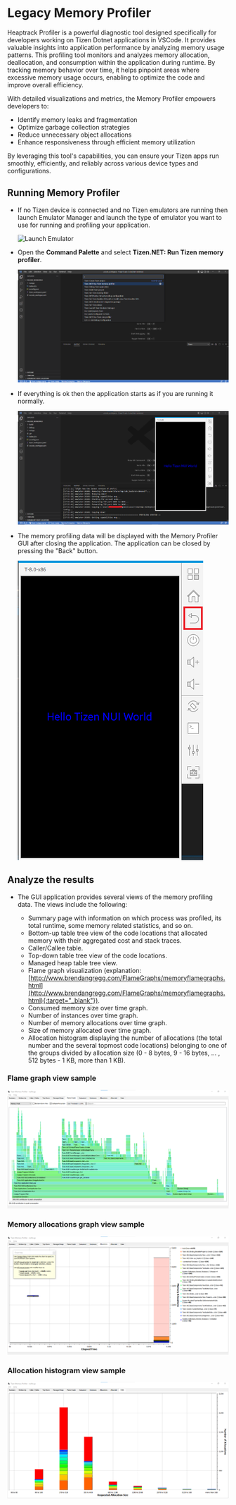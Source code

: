 # Legacy Memory Profiler

Heaptrack Profiler is a powerful diagnostic tool designed specifically for developers working on Tizen Dotnet applications in VSCode. It provides valuable insights into application performance by analyzing memory usage patterns.
This profiling tool monitors and analyzes memory allocation, deallocation, and consumption within the application during runtime. By tracking memory behavior over time, it helps pinpoint areas where excessive memory usage occurs, enabling to optimize the code and improve overall efficiency.

With detailed visualizations and metrics, the Memory Profiler empowers developers to:

- Identify memory leaks and fragmentation
- Optimize garbage collection strategies
- Reduce unnecessary object allocations
- Enhance responsiveness through efficient memory utilization

By leveraging this tool's capabilities, you can ensure your Tizen apps run smoothly, efficiently, and reliably across various device types and configurations.

## Running Memory Profiler
   - If no Tizen device is connected and no Tizen emulators are running then launch Emulator Manager and launch the type of emulator you want to use for running and profiling your application.

     ![Launch Emulator](media/start_emulator.png)


   - Open the **Command Palette** and select **Tizen.NET: Run Tizen memory profiler**.

     ![Run Memory Profiler](../getting-started/test-profile-app/media/run_memory_profiler.png)


   - If everything is ok then the application starts as if you are running it normally.

     ![Tizen application running](../getting-started/test-profile-app/media/memory_profiling_app_started.png)


   - The memory profiling data will be displayed with the Memory Profiler GUI after closing the application. The application can be closed by pressing the "Back" button.

     ![Close Application](../getting-started/test-profile-app/media/close_application.png)

## Analyze the results
   - The GUI application provides several views of the memory profiling data. The views include the following:

       - Summary page with information on which process was profiled, its total runtime, some memory related statistics, and so on.
       - Bottom-up table tree view of the code locations that allocated memory with their aggregated cost and stack traces.
       - Caller/Callee table.
       - Top-down table tree view of the code locations.
       - Managed heap table tree view.
       - Flame graph visualization (explanation: [http://www.brendangregg.com/FlameGraphs/memoryflamegraphs.html](http://www.brendangregg.com/FlameGraphs/memoryflamegraphs.html){:target="_blank"}).
       - Consumed memory size over time graph.
       - Number of instances over time graph.
       - Number of memory allocations over time graph.
       - Size of memory allocated over time graph.
       - Allocation histogram displaying the number of allocations (the total number and the several topmost code locations) belonging to one of the groups divided by allocation size (0 - 8 bytes, 9 - 16 bytes, ... , 512 bytes - 1 KB, more than 1 KB).

### Flame graph view sample

   ![Flame graph view](../getting-started/test-profile-app/media/memory_profiler_gui_flame_graph.png)

### Memory allocations graph view sample

   ![Memory allocations graph view](../getting-started/test-profile-app/media/memory_profiler_gui_allocations_graph.png)

### Allocation histogram view sample

   ![Allocation histogram view](../getting-started/test-profile-app/media/memory_profiler_gui_allocation_histogram.png)